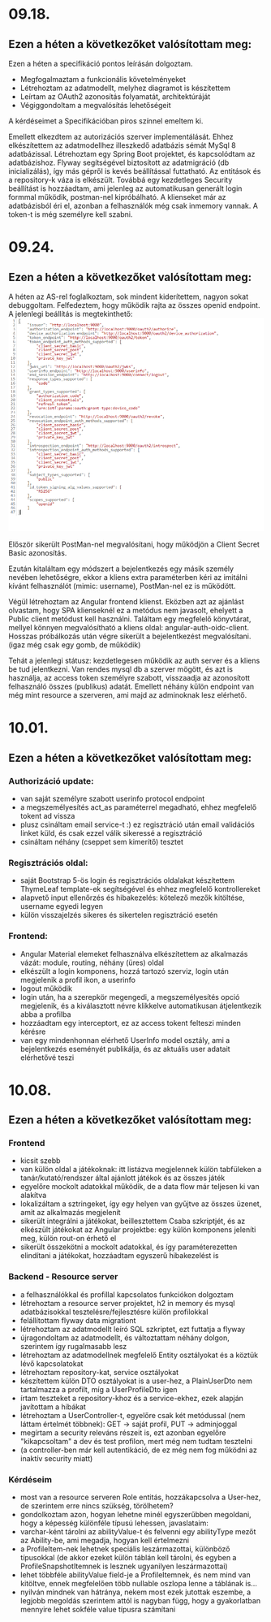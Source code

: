 # 09.18.
## Ezen a héten a következőket valósítottam meg:
Ezen a héten a specifikáció pontos leírásán dolgoztam. 
 - Megfogalmaztam a funkcionális követelményeket
- Létrehoztam az adatmodellt, melyhez diagramot is készítettem
- Leírtam az OAuth2 azonosítás folyamatát, architektúráját
- Végiggondoltam a megvalósítás lehetőségeit

A kérdéseimet a Specifikációban piros színnel emeltem ki.

Emellett elkezdtem az autorizációs szerver implementálását. Ehhez elkészítettem az adatmodellhez illeszkedő adatbázis sémát MySql 8 adatbázissal. Létrehoztam egy Spring Boot projektet, és kapcsolódtam az adatbázishoz. Flyway segítségével biztosított az adatmigráció (db inicializálás), így más gépről is kevés beállítással futtatható.
Az entitások és a repository-k váza is elkészült.
Továbbá egy kezdetleges Security beállítást is hozzáadtam, ami jelenleg az automatikusan generált login formmal működik, postman-nel kipróbálható.
A klienseket már az adatbázisból éri el, azonban a felhasználók még csak inmemory vannak.
A token-t is még személyre kell szabni.

# 09.24.
## Ezen a héten a következőket valósítottam meg:
A héten az AS-rel foglalkoztam, sok mindent kiderítettem, nagyon sokat debuggoltam.
Felfedeztem, hogy működik rajta az összes openid endpoint. A jelenlegi beállítás is megtekinthető: 
![](well-known-endpoint1.png)

Először sikerült PostMan-nel megvalósítani, hogy működjön a Client Secret Basic azonosítás.

Ezután kitaláltam egy módszert a bejelentkezés egy másik személy nevében lehetőségre, ekkor a kliens extra paraméterben kéri az imitálni kívánt felhasználót (mimic: username), PostMan-nel ez is működött.

Végül létrehoztam az Angular frontend klienst. Eközben azt az ajánlást olvastam, hogy SPA klienseknél ez a metódus nem javasolt, ehelyett a Public client metódust kell használni. Találtam egy megfelelő könyvtárat, mellyel könnyen megvalósítható a kliens oldal: angular-auth-oidc-client. Hosszas próbálkozás után végre sikerült a bejelentkezést megvalósítani. (igaz még csak egy gomb, de működik)

Tehát a jelenlegi státusz: kezdetlegesen működik az auth server és a kliens be tud jelentkezni. Van rendes mysql db a szerver mögött, és azt is használja, az access token személyre szabott, visszaadja az azonosított felhasználó összes (publikus) adatát. Emellett néhány külön endpoint van még mint resource a szerveren, ami majd az adminoknak lesz elérhető.

# 10.01.
## Ezen a héten a következőket valósítottam meg:
### Authorizáció update:
- van saját személyre szabott userinfo protocol endpoint
- a megszemélyesítés act_as paraméterrel megadható, ehhez megfelelő tokent ad vissza
- plusz csináltam email service-t :) ez regisztráció után email validációs linket küld, és csak ezzel válik sikeressé a regisztráció
- csináltam néhány (cseppet sem kimerítő) tesztet

### Regisztrációs oldal:
- saját Bootstrap 5-ös login és regisztrációs oldalakat készítettem ThymeLeaf template-ek segítségével és ehhez megfelelő kontrollereket
- alapvető input ellenőrzés és hibakezelés: kötelező mezők kitöltése, username egyedi legyen
- külön visszajelzés sikeres és sikertelen regisztráció esetén
  
### Frontend:
- Angular Material elemeket felhasználva elkészítettem az alkalmazás vázát: module, routing, néhány (üres) oldal
- elkészült a login komponens, hozzá tartozó szerviz, login után megjelenik a profil ikon, a userinfo
- logout működik
- login után, ha a szerepkör megengedi, a megszemélyesítés opció megjelenik, és a kiválasztott névre klikkelve automatikusan átjelentkezik abba a profilba
- hozzáadtam egy interceptort, ez az access tokent felteszi minden kérésre
- van egy mindenhonnan elérhető UserInfo model osztály, ami a bejelentkezés eseményét publikálja, és az aktuális user adatait elérhetővé teszi

# 10.08.
## Ezen a héten a következőket valósítottam meg:

### Frontend
- kicsit szebb
- van külön oldal a játékoknak: itt listázva megjelennek külön tabfüleken a tanár/kutató/rendszer által ajánlott játékok és az összes játék
- egyelőre mockolt adatokkal működik, de a data flow már teljesen ki van alakítva
- lokalizáltam a sztringeket, így egy helyen van gyűjtve az összes üzenet, amit az alkalmazás megjelenít
- sikerült integrálni a játékokat, beillesztettem Csaba szkriptjét, és az elkészült játékokat az Angular projektbe: egy külön komponens jeleníti meg, külön rout-on érhető el
- sikerült összekötni a mockolt adatokkal, és így paraméterezetten elindítani a játékokat, hozzáadtam egyszerű hibakezelést is

### Backend - Resource server
- a felhasználókkal és profillal kapcsolatos funkciókon dolgoztam
- létrehoztam a resource server projektet, h2 in memory és mysql adatbázisokkal tesztelésre/fejlesztésre külön profilokkal
- felállítottam flyway data migrationt
- létrehoztam az adatmodellt leíró SQL szkriptet, ezt futtatja a flyway
- újragondoltam az adatmodellt, és változtattam néhány dolgon, szerintem így rugalmasabb lesz
- létrehoztam az adatmodellnek megfelelő Entity osztályokat és a köztük lévő kapcsolatokat
- létrehoztam repository-kat, service osztályokat
- készítettem külön DTO osztályokat is a user-hez, a PlainUserDto nem tartalmazza a profilt, míg a UserProfileDto igen
- írtam teszteket a repository-khoz és a service-ekhez, ezek alapján javítottam a hibákat
- létrehoztam a UserController-t, egyelőre csak két metódussal (nem láttam értelmét többnek): GET -> saját profil, PUT -> adminjoggal
- megírtam a security releváns részeit is, ezt azonban egyelőre "kikapcsoltam" a dev és test profilon, mert még nem tudtam tesztelni
- (a controller-ben már kell autentikáció, de ez még nem fog működni az inaktív security miatt)

### Kérdéseim
- most van a resource serveren Role entitás, hozzákapcsolva a User-hez, de szerintem erre nincs szükség, törölhetem?
- gondolkoztam azon, hogyan lehetne minél egyszerűbben megoldani, hogy a képesség különféle típusú lehessen, javaslataim:
 - varchar-ként tárolni az abilityValue-t és felvenni egy abilityType mezőt az Ability-be, ami megadja, hogyan kell értelmezni
 - a ProfileItem-nek lehetnek speciális leszármazottai, különböző típusokkal (de akkor ezeket külön táblán kell tárolni, és egyben a ProfileSnapshotItemnek is lesznek ugyanilyen leszármazottai)
 - lehet többféle abilityValue field-je a ProfileItemnek, és nem mind van kitöltve, ennek megfelelően több nullable oszlopa lenne a táblának is...
- nyilván mindnek van hátránya, nekem most ezek jutottak eszembe, a legjobb megoldás szerintem attól is nagyban függ, hogy a gyakorlatban mennyire lehet sokféle value típusra számítani

